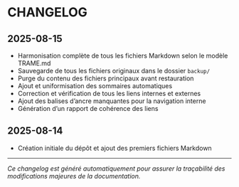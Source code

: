 # CHANGELOG

## 2025-08-15
- Harmonisation complète de tous les fichiers Markdown selon le modèle TRAME.md
- Sauvegarde de tous les fichiers originaux dans le dossier `backup/`
- Purge du contenu des fichiers principaux avant restauration
- Ajout et uniformisation des sommaires automatiques
- Correction et vérification de tous les liens internes et externes
- Ajout des balises d’ancre manquantes pour la navigation interne
- Génération d’un rapport de cohérence des liens

## 2025-08-14
- Création initiale du dépôt et ajout des premiers fichiers Markdown

---

*Ce changelog est généré automatiquement pour assurer la traçabilité des modifications majeures de la documentation.*
